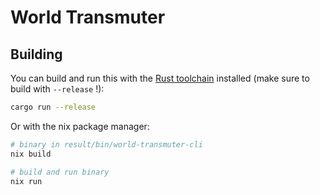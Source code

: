 # World Transmuter

## Building

You can build and run this with the [Rust toolchain](https://www.rust-lang.org/tools/install) installed
(make sure to build with `--release` !):

```sh
cargo run --release
```

Or with the nix package manager:

```sh
# binary in result/bin/world-transmuter-cli
nix build

# build and run binary
nix run
```
